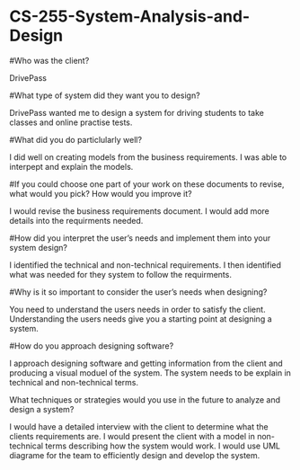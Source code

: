 # CS-255-System-Analysis-and-Design

#Who was the client?

DrivePass

#What type of system did they want you to design?

DrivePass wanted me to design a system for driving students to take classes and online practise tests.

#What did you do particlularly well?

I did well on creating models from the business requirements.  I was able to interpept and explain the models.

#If you could choose one part of your work on these documents to revise, what would you pick? How would you improve it?

I would revise the business requirements document.  I would add more details into the requirments needed.

#How did you interpret the user’s needs and implement them into your system design?

I identified the technical and non-technical requirements.  I then identified what was needed for they system to follow the requirments.

#Why is it so important to consider the user’s needs when designing?

You need to understand the users needs in order to satisfy the client.  Understanding the users needs give you a starting point at designing a system.

#How do you approach designing software? 

I approach designing software and getting information from the client and producing a visual moduel of the system.  The system needs to be explain in technical and non-technical terms.

What techniques or strategies would you use in the future to analyze and design a system?

I would have a detailed interview with the client to determine what the clients requirements are.  I would present the client with a model in non-technical terms describing how the system would work.  I would use UML diagrame for the team to efficiently design and develop the system.


